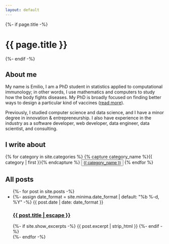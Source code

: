 ```yaml
---
layout: default
---
```



<div class="home">
  {%- if page.title -%}
    <h1 class="page-heading">{{ page.title }}</h1>
  {%- endif -%}

  <div>
    <h2>About me</h2>
    <p>

My name is Emilio, I am a PhD student in statistics applied to computational
immunology; in other words, I use mathematics and computers to study how the
body fights diseases. My PhD is broadly focused on finding better ways to design
a particular kind of vaccines (<a href="{% post_url 2019-08-16-what_is_my_phd_about %}">read more</a>).
</p>

<p>
Previously, I studied computer science and data science, and I have a minor
degree in innovation & entrepreneurship. I also have experience in the industry
as a software developer, web developer, data engineer, data scientist, and
consulting.
    </p>
  </div>
  
  <div class="home-categories">
      <h2> I write about </h2>
      {% for category in site.categories %}
      {% capture category_name %}{{ category | first }}{% endcapture %}
      <button class="category">
      <a
         href="{{ site.baseurl }}/categories#{{ category_name | slugize }}">
      {{ category_name }}
      </a>
      </button>
      {% endfor %}
  </div>

  <div class="latest">
    <h2 class="post-list-heading">All posts</h2>
    <ul class="post-list">
      {%- for post in site.posts -%}
        <li>
          {%- assign date_format = site.minima.date_format | default: "%b %-d, %Y" -%}
          <span class="post-meta">{{ post.date | date: date_format }}</span>
          <h3>
            <a class="post-link" href="{{ post.url | relative_url }}">
              {{ post.title | escape }}
            </a>
          </h3>
          {%- if site.show_excerpts -%}
              {{ post.excerpt | strip_html }}
          {%- endif -%}
        </li>
      {%- endfor -%}
    </ul>
    <!-- <a href="/posts">View all posts</a> -->
  </div>

</div>
